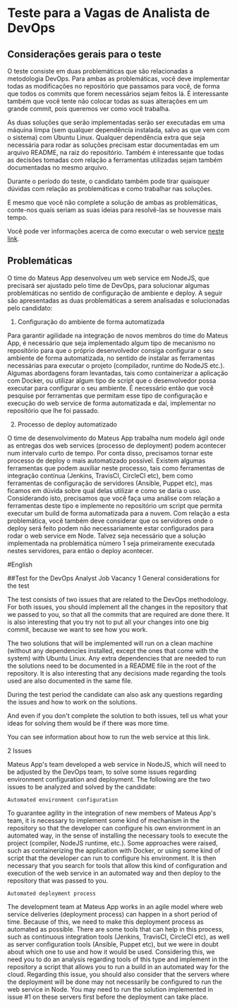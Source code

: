 # Teste para a Vagas de Analista de DevOps

## Considerações gerais para o teste

O teste consiste em duas problemáticas que são relacionadas a metodologia DevOps. Para ambas as problemáticas, você deve implementar todas as modificações no repositório que passamos para você, de forma que todos os commits que forem necessários sejam feitos lá.  É interessante também que você tente não colocar todas as suas alterações em um grande commit, pois queremos ver como você trabalha.

As duas soluções que serão implementadas serão ser executadas em uma máquina limpa (sem qualquer dependência instalada, salvo as que vem com o sistema) com Ubuntu Linux. Qualquer dependência extra que seja necessária para rodar as soluções precisam estar documentadas em um arquivo README, na raiz do repositório. Também é interessante que todas as decisões tomadas com relação a ferramentas utilizadas sejam também documentadas no mesmo arquivo.

Durante o período do teste, o candidato também pode tirar quaisquer dúvidas com relação as problemáticas e como trabalhar nas soluções.

E mesmo que você não complete a solução de ambas as problemáticas, conte-nos quais seriam as suas ideias para resolvê-las se houvesse mais tempo.

Vocẽ pode ver informações acerca de como executar o web service [neste link](COMO_EXECUTAR.md).

## Problemáticas

O time do Mateus App desenvolveu um web service em NodeJS, que precisará ser ajustado pelo time de DevOps, para solucionar algumas problemáticas no sentido de configuração de ambiente e deploy.  A seguir são apresentadas as duas problemáticas a serem analisadas e solucionadas pelo candidato:


1. Configuração do ambiente de forma automatizada

Para garantir agilidade na integração de novos membros do time do Mateus App, é necessário que seja implementado algum tipo de mecanismo no repositório para que o próprio desenvolvedor consiga configurar o seu ambiente de forma automatizada, no sentido de instalar as ferramentas necessárias para executar o projeto (compilador, runtime do NodeJS etc.). Algumas abordagens foram levantadas, tais como containerizar a aplicação com Docker, ou utilizar algum tipo de script que o desenvolvedor possa executar para configurar o seu ambiente.
É necessário então que você pesquise por ferramentas que permitam esse tipo de configuração e execução do web service de forma automatizada e daí, implementar no repositório que lhe foi passado.


2. Processo de deploy automatizado

O time de desenvolvimento do Mateus App trabalha num modelo ágil onde as entregas dos web services (processo de deployment) podem acontecer num intervalo curto de tempo. Por conta disso, precisamos tornar este processo de deploy o mais automatizado possível. Existem algumas ferramentas que podem auxiliar neste processo, tais como ferramentas de integração contínua (Jenkins, TravisCI, CircleCI etc), bem como ferramentas de configuração de servidores (Ansible, Puppet etc), mas ficamos em dúvida sobre qual delas utilizar e como se daria o uso.
Considerando isto, precisamos que você faça uma análise com relação a ferramentas deste tipo e implemente no repositório um script que permita executar um build de forma automatizada para a nuvem.
Com relação a esta problemática, você também deve considerar que os servidores onde o deploy será feito podem não necessariamente estar configurados para rodar o web service em Node. Talvez seja necessário que a solução implementada na problemática número 1 seja primeiramente executada nestes servidores, para então o deploy acontecer.

#English

##Test for the DevOps Analyst Job Vacancy
1 General considerations for the test

The test consists of two issues that are related to the DevOps methodology. For both issues, you should implement all the changes in the repository that we passed to you, so that all the commits that are required are done there. It is also interesting that you try not to put all your changes into one big commit, because we want to see how you work.

The two solutions that will be implemented will run on a clean machine (without any dependencies installed, except the ones that come with the system) with Ubuntu Linux. Any extra dependencies that are needed to run the solutions need to be documented in a README file in the root of the repository. It is also interesting that any decisions made regarding the tools used are also documented in the same file.

During the test period the candidate can also ask any questions regarding the issues and how to work on the solutions.

And even if you don't complete the solution to both issues, tell us what your ideas for solving them would be if there was more time.

You can see information about how to run the web service at this link.

2 Issues

Mateus App's team developed a web service in NodeJS, which will need to be adjusted by the DevOps team, to solve some issues regarding environment configuration and deployment. The following are the two issues to be analyzed and solved by the candidate:

    Automated environment configuration

To guarantee agility in the integration of new members of Mateus App's team, it is necessary to implement some kind of mechanism in the repository so that the developer can configure his own environment in an automated way, in the sense of installing the necessary tools to execute the project (compiler, NodeJS runtime, etc.). Some approaches were raised, such as containerizing the application with Docker, or using some kind of script that the developer can run to configure his environment. It is then necessary that you search for tools that allow this kind of configuration and execution of the web service in an automated way and then deploy to the repository that was passed to you.

    Automated deployment process

The development team at Mateus App works in an agile model where web service deliveries (deployment process) can happen in a short period of time. Because of this, we need to make this deployment process as automated as possible. There are some tools that can help in this process, such as continuous integration tools (Jenkins, TravisCI, CircleCI etc), as well as server configuration tools (Ansible, Puppet etc), but we were in doubt about which one to use and how it would be used. Considering this, we need you to do an analysis regarding tools of this type and implement in the repository a script that allows you to run a build in an automated way for the cloud. Regarding this issue, you should also consider that the servers where the deployment will be done may not necessarily be configured to run the web service in Node. You may need to run the solution implemented in issue #1 on these servers first before the deployment can take place.

